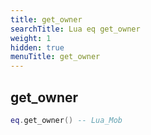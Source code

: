 ```yaml
---
title: get_owner
searchTitle: Lua eq get_owner
weight: 1
hidden: true
menuTitle: get_owner
---
```

## get_owner
```lua
eq.get_owner() -- Lua_Mob
```